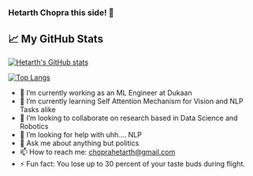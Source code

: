 ###  Hetarth Chopra this side! 👋

## &#x1f4c8; My GitHub Stats

[![Hetarth's GitHub stats](https://github-readme-stats.vercel.app/api?username=choprahetarth&layout=compact&theme=material-palenight)](https://github.com/anuraghazra/github-readme-stats)


[![Top Langs](https://github-readme-stats.vercel.app/api/top-langs/?username=choprahetarth&layout=compact&theme=material-palenight)](https://github.com/anuraghazra/github-readme-stats)



- 🔭 I’m currently working as an ML Engineer at Dukaan
- 🌱 I’m currently learning Self Attention Mechanism for Vision and NLP Tasks alike
- 👯 I’m looking to collaborate on research based in Data Science and Robotics
- 🤔 I’m looking for help with uhh.... NLP
- 💬 Ask me about anything but politics
- 📫 How to reach me: choprahetarth@gmail.com
- ⚡ Fun fact: You lose up to 30 percent of your taste buds during flight.

